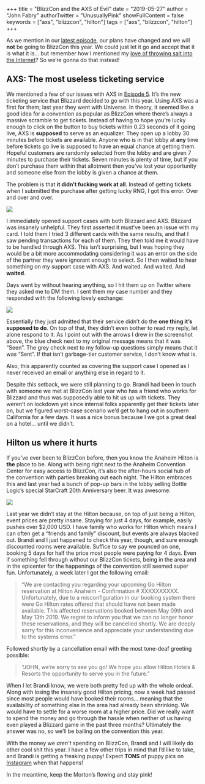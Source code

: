 +++
title = "BlizzCon and the AXS of Evil"
date = "2019-05-27"
author = "John Fabry"
authorTwitter = "UnusuallyPink"
showFullContent = false
keywords = ["axs", "blizzcon", "hilton"]
tags = ["axs", "blizzcon", "hilton"]
+++

As we mention in our [latest episode](https://www.unusually.pink/podcast), our plans have changed and we will **not** be going to BlizzCon this year. We could just let it go and accept that it is what it is… but remember how I mentioned my [love of throwing salt into the Internet](https://www.unusually.pink/blog/microsoft-edge-insider-its-actually-not-that-bad)? So we’re gonna do that instead!

## AXS: The most useless ticketing service

We mentioned a few of our issues with AXS in [Episode 5](https://www.unusually.pink/podcast/episode-5-gotta-blizz-em-all). It’s the new ticketing service that Blizzard decided to go with this year. Using AXS was a first for them; last year they went with Universe. In theory, it seemed like a good idea for a convention as popular as BlizzCon where there’s always a massive scramble to get tickets. Instead of having to hope you’re lucky enough to click on the button to buy tickets within 0.23 seconds of it going live, AXS is **supposed** to serve as an equalizer. They open up a lobby 30 minutes before tickets are available. Anyone who is in that lobby at **any** time before tickets go live is supposed to have an equal chance at getting them. Hopeful customers are randomly selected from the lobby and are given 7 minutes to purchase their tickets. Seven minutes is plenty of time, but if you don’t purchase them within that allotment then you’ve lost your opportunity and someone else from the lobby is given a chance at them.

The problem is that **it didn’t fucking work at all**. Instead of getting tickets when I submitted the purchase after getting lucky RNG, I got this error. Over and over and over.

![](/images/BlizzConandtheAXSofEvil_axs_is_trash.png)

I immediately opened support cases with both Blizzard and AXS. Blizzard was insanely unhelpful. They first asserted it must’ve been an issue with my card. I told them I tried 3 different cards with the same results, and that I saw pending transactions for each of them. They then told me it would have to be handled through AXS. This isn’t surprising, but I was hoping they would be a bit more accommodating considering it was an error on the side of the partner they were ignorant enough to select. So I then waited to hear something on my support case with AXS. And waited. And waited. And **waited**.

Days went by without hearing anything, so I hit them up on Twitter where they asked me to DM them. I sent them my case number and they responded with the following lovely exchange:

![](/images/BlizzConandtheAXSofEvil_axs_dms_edit.png)

Essentially they just admitted that their service didn’t do the **one thing it’s supposed to do**. On top of that, they didn’t even bother to read my reply, let alone respond to it. As I point out with the arrows I drew in the screenshot above, the blue check next to my original message means that it was “Seen”. The grey check next to my follow-up questions simply means that it was “Sent”. If that isn’t garbage-tier customer service, I don’t know what is.

Also, this apparently counted as covering the support case I opened as I never received an email or anything else in regard to it.

Despite this setback, we were still planning to go. Brandi had been in touch with someone we met at BlizzCon last year who has a friend who works for Blizzard and thus was supposedly able to hit us up with tickets. They weren’t on lockdown yet since internal folks apparently get their tickets later on, but we figured worst-case scenario we’d get to hang out in southern California for a few days. It was a nice bonus because I we got a great deal on a hotel… until we didn’t.

## Hilton us where it hurts

If you’ve ever been to BlizzCon before, then you know the Anaheim Hilton is **the** place to be. Along with being right next to the Anaheim Convention Center for easy access to BlizzCon, it’s also the after-hours social hub of the convention with parties breaking out each night. The Hilton embraces this and last year had a bunch of pop-up bars in the lobby selling Bottle Logic’s special StarCraft 20th Anniversary beer. It was awesome.

![](/images/BlizzConandtheAXSofEvil_sc_beer.jpg)

Last year we didn’t stay at the Hilton because, on top of just being a Hilton, event prices are pretty insane. Staying for just 4 days, for example, easily pushes over $2,000 USD. I have family who works for Hilton which means I can often get a “friends and family” discount, but events are always blacked out. Brandi and I just happened to check this year, though, and sure enough discounted rooms were available. Suffice to say we pounced on one, booking 5 days for half the price most people were paying for 4 days. Even if something fell through without our BlizzCon tickets, being in the area and in the epicenter for the happenings of the convention still seemed super fun. Unfortunately, a week later I got the following email:

> “We are contacting you regarding your upcoming Go Hilton reservation at Hilton Anaheim - Confirmation # XXXXXXXXXX. Unfortunately, due to a misconfiguration in our booking system there were Go Hilton rates offered that should have not been made available. This affected reservations booked between May 09th and May 13th 2019. We regret to inform you that we can no longer honor these reservations, and they will be cancelled shortly. We are deeply sorry for this inconvenience and appreciate your understanding due to the systems error.”

Followed shortly by a cancellation email with the most tone-deaf greeting possible:

> “JOHN, we’re sorry to see you go! We hope you allow Hilton Hotels & Resorts the opportunity to serve you in the future.”

When I let Brandi know, we were both pretty fed up with the whole ordeal. Along with losing the insanely good Hilton pricing, now a week had passed since most people would have booked their rooms… meaning that the availability of something else in the area had already been shrinking. We would have to settle for a worse room at a higher price. Did we really want to spend the money and go through the hassle when neither of us having even played a Blizzard game in the past three months? Ultimately the answer was no, so we’ll be bailing on the convention this year.

With the money we _aren’t_ spending on BlizzCon, Brandi and I will likely do other cool shit this year. I have a few other trips in mind that I’d like to take, and Brandi is getting a freaking puppy! Expect **TONS** of puppy pics on [Instagram](https://www.instagram.com/unusuallypinkpodcast/) when that happens!

In the meantime, keep the Morton’s flowing and stay pink!

